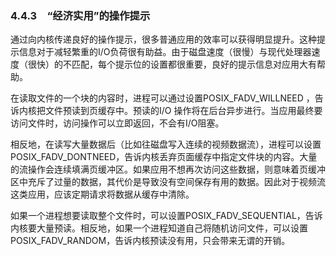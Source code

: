 ### 4.4.3　“经济实用”的操作提示

通过向内核传递良好的操作提示，很多普通应用的效率可以获得明显提升。这种提示信息对于减轻繁重的I/O负荷很有助益。由于磁盘速度（很慢）与现代处理器速度（很快）的不匹配，每个提示位的设置都很重要，良好的提示信息对应用大有帮助。

在读取文件的一个块的内容时，进程可以通过设置POSIX_FADV_WILLNEED ，告诉内核把文件预读到页缓存中。预读的I/O 操作将在后台异步进行。当应用最终要访问文件时，访问操作可以立即返回，不会有I/O阻塞。

相反地，在读写大量数据后（比如往磁盘写入连续的视频数据流），进程可以设置POSIX_FADV_DONTNEED，告诉内核丢弃页面缓存中指定文件块的内容。大量的流操作会连续填满页缓冲区。如果应用不想再次访问这些数据，则意味着页缓冲区中充斥了过量的数据，其代价是导致没有空间保存有用的数据。因此对于视频流这类应用，应该定期请求将数据从缓存中清除。

如果一个进程想要读取整个文件时，可以设置POSIX_FADV_SEQUENTIAL，告诉内核要大量预读。相反地，如果一个进程知道自己将随机访问文件，可以设置POSIX_FADV_RANDOM，告诉内核预读没有用，只会带来无谓的开销。

